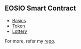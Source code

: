 ## EOSIO Smart Contract

- [Basics](https://github.com/abhi3700/My_Learning_EOS/blob/master/my_eos_essentials.md#understanding-the-eosio-smart-contract)
- [Token](https://github.com/abhi3700/My_Learning_EOS/tree/master/Programming/contracts/token)
- [Lottery](https://github.com/abhi3700/My_Learning_EOS/tree/master/Programming/contracts/lottery)

For more, refer my [repo](https://github.com/abhi3700/eosio-playground).
